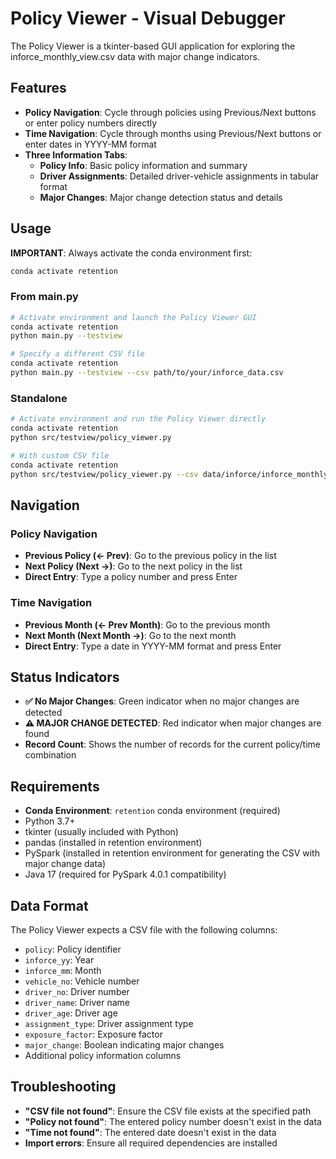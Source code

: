 # Policy Viewer - Visual Debugger

The Policy Viewer is a tkinter-based GUI application for exploring the inforce_monthly_view.csv data with major change indicators.

## Features

- **Policy Navigation**: Cycle through policies using Previous/Next buttons or enter policy numbers directly
- **Time Navigation**: Cycle through months using Previous/Next buttons or enter dates in YYYY-MM format
- **Three Information Tabs**:
  - **Policy Info**: Basic policy information and summary
  - **Driver Assignments**: Detailed driver-vehicle assignments in tabular format
  - **Major Changes**: Major change detection status and details

## Usage

**IMPORTANT**: Always activate the conda environment first:
```bash
conda activate retention
```

### From main.py
```bash
# Activate environment and launch the Policy Viewer GUI
conda activate retention
python main.py --testview

# Specify a different CSV file
conda activate retention
python main.py --testview --csv path/to/your/inforce_data.csv
```

### Standalone
```bash
# Activate environment and run the Policy Viewer directly
conda activate retention
python src/testview/policy_viewer.py

# With custom CSV file
conda activate retention
python src/testview/policy_viewer.py --csv data/inforce/inforce_monthly_view_sorted
```

## Navigation

### Policy Navigation
- **Previous Policy (← Prev)**: Go to the previous policy in the list
- **Next Policy (Next →)**: Go to the next policy in the list
- **Direct Entry**: Type a policy number and press Enter

### Time Navigation
- **Previous Month (← Prev Month)**: Go to the previous month
- **Next Month (Next Month →)**: Go to the next month
- **Direct Entry**: Type a date in YYYY-MM format and press Enter

## Status Indicators

- **✅ No Major Changes**: Green indicator when no major changes are detected
- **⚠️ MAJOR CHANGE DETECTED**: Red indicator when major changes are found
- **Record Count**: Shows the number of records for the current policy/time combination

## Requirements

- **Conda Environment**: `retention` conda environment (required)
- Python 3.7+
- tkinter (usually included with Python)
- pandas (installed in retention environment)
- PySpark (installed in retention environment for generating the CSV with major change data)
- Java 17 (required for PySpark 4.0.1 compatibility)

## Data Format

The Policy Viewer expects a CSV file with the following columns:
- `policy`: Policy identifier
- `inforce_yy`: Year
- `inforce_mm`: Month
- `vehicle_no`: Vehicle number
- `driver_no`: Driver number
- `driver_name`: Driver name
- `driver_age`: Driver age
- `assignment_type`: Driver assignment type
- `exposure_factor`: Exposure factor
- `major_change`: Boolean indicating major changes
- Additional policy information columns

## Troubleshooting

- **"CSV file not found"**: Ensure the CSV file exists at the specified path
- **"Policy not found"**: The entered policy number doesn't exist in the data
- **"Time not found"**: The entered date doesn't exist in the data
- **Import errors**: Ensure all required dependencies are installed
